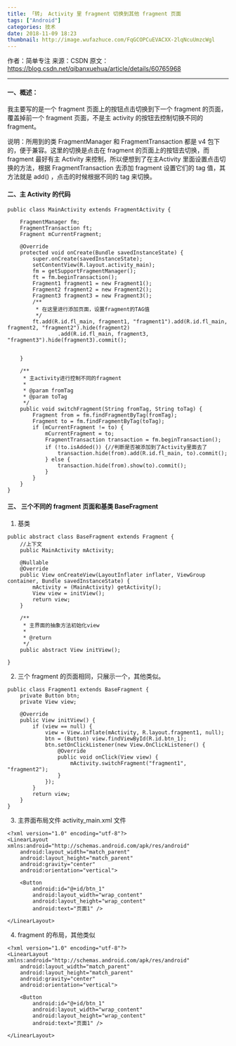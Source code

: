 ```yaml
---
title: 「转」 Activity 里 fragment 切换到其他 fragment 页面
tags: ["Android"]
categories: 技术
date: 2018-11-09 18:23
thumbnail: http://image.wufazhuce.com/FqGCOPCuEVACXX-2lqNcuUmzcWgl
---
```


作者：简单专注 
来源：CSDN 
原文：https://blog.csdn.net/qibanxuehua/article/details/60765968

---

#### 一、概述：

我主要写的是一个 fragment 页面上的按钮点击切换到下一个 fragment 的页面，覆盖掉前一个 fragment 页面，不是主 activity 的按钮去控制切换不同的 fragment。

说明：所用到的类 FragmentManager 和 FragmentTransaction 都是 v4 包下的，便于兼容。这里的切换是点击在 fragment 的页面上的按钮去切换，而 fragment 最好有主 Activity 来控制，所以便想到了在主Activity 里面设置点击切换的方法，根据 FragmentTransaction 去添加 fragment 设置它们的 tag 值，其方法就是 add() ，点击的时候根据不同的 tag 来切换。

#### 二、主 Activity 的代码

```
public class MainActivity extends FragmentActivity {

    FragmentManager fm;
    FragmentTransaction ft;
    Fragment mCurrentFragment;

    @Override
    protected void onCreate(Bundle savedInstanceState) {
        super.onCreate(savedInstanceState);
        setContentView(R.layout.activity_main);
        fm = getSupportFragmentManager();
        ft = fm.beginTransaction();
        Fragment1 fragment1 = new Fragment1();
        Fragment2 fragment2 = new Fragment2();
        Fragment3 fragment3 = new Fragment3();
        /**
         * 在这里进行添加页面，设置fragment的TAG值
         */
        ft.add(R.id.fl_main, fragment1, "fragment1").add(R.id.fl_main, fragment2, "fragment2").hide(fragment2)
                .add(R.id.fl_main, fragment3, "fragment3").hide(fragment3).commit();


    }

    /**
     * 主activity进行控制不同的fragment
     *
     * @param fromTag
     * @param toTag
     */
    public void switchFragment(String fromTag, String toTag) {
        Fragment from = fm.findFragmentByTag(fromTag);
        Fragment to = fm.findFragmentByTag(toTag);
        if (mCurrentFragment != to) {
            mCurrentFragment = to;
            FragmentTransaction transaction = fm.beginTransaction();
            if (!to.isAdded()) {//判断是否被添加到了Activity里面去了
                transaction.hide(from).add(R.id.fl_main, to).commit();
            } else {
                transaction.hide(from).show(to).commit();
            }
        }
    }
}
```

#### 三、 三个不同的 fragment 页面和基类 BaseFragment

1. 基类

```
public abstract class BaseFragment extends Fragment {
    //上下文
    public MainActivity mActivity;

    @Nullable
    @Override
    public View onCreateView(LayoutInflater inflater, ViewGroup container, Bundle savedInstanceState) {
        mActivity = (MainActivity) getActivity();
        View view = initView();
        return view;
    }

    /**
     * 主界面的抽象方法初始化view
     *
     * @return
     */
    public abstract View initView();

}
```

2. 三个 fragment 的页面相同，只展示一个，其他类似。

```
public class Fragment1 extends BaseFragment {
    private Button btn;
    private View view;

    @Override
    public View initView() {
        if (view == null) {
            view = View.inflate(mActivity, R.layout.fragment1, null);
            btn = (Button) view.findViewById(R.id.btn_1);
            btn.setOnClickListener(new View.OnClickListener() {
                @Override
                public void onClick(View view) {
                    mActivity.switchFragment("fragment1", "fragment2");
                }
            });
        }
        return view;
    }
}
```

3. 主界面布局文件 activity_main.xml 文件

```
<?xml version="1.0" encoding="utf-8"?>
<LinearLayout xmlns:android="http://schemas.android.com/apk/res/android"
    android:layout_width="match_parent"
    android:layout_height="match_parent"
    android:gravity="center"
    android:orientation="vertical">

    <Button
        android:id="@+id/btn_1"
        android:layout_width="wrap_content"
        android:layout_height="wrap_content"
        android:text="页面1" />

</LinearLayout>
```

4. fragment 的布局，其他类似

```
<?xml version="1.0" encoding="utf-8"?>
<LinearLayout xmlns:android="http://schemas.android.com/apk/res/android"
    android:layout_width="match_parent"
    android:layout_height="match_parent"
    android:gravity="center"
    android:orientation="vertical">

    <Button
        android:id="@+id/btn_1"
        android:layout_width="wrap_content"
        android:layout_height="wrap_content"
        android:text="页面1" />

</LinearLayout>
```


